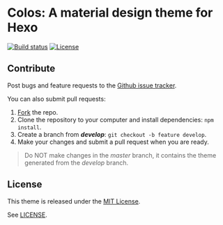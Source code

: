 Colos: A material design theme for Hexo
=======================================

[![Build status](https://travis-ci.org/ahaasler/hexo-theme-colos.svg?branch=develop)](https://travis-ci.org/ahaasler/hexo-theme-colos)
[![License](https://img.shields.io/github/license/mashape/apistatus.svg)](LICENSE)

Contribute
----------

Post bugs and feature requests to the [Github issue tracker](https://github.com/ahaasler/hexo-theme-colos/issues "Issues").

You can also submit pull requests:

1. [Fork](https://github.com/ahaasler/hexo-theme-colos/fork "Fork your own copy of ahaasler/hexo-theme-colos") the repo.
2. Clone the repository to your computer and install dependencies: `npm install`.
3. Create a branch from ***develop***: `git checkout -b feature develop`.
4. Make your changes and submit a pull request when you are ready.

> Do NOT make changes in the *master* branch, it contains the theme generated from the *develop* branch.

License
-------

This theme is released under the [MIT License](http://opensource.org/licenses/MIT "The MIT License").

See [LICENSE](LICENSE "The MIT License").

